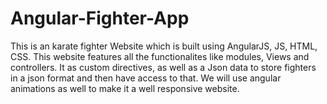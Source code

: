 # Angular-Fighter-App

This is an karate fighter Website which is built using AngularJS, JS, HTML, CSS. This website features all the functionalites like modules, Views and controllers. It as custom directives, as well as a Json data to store fighters in a json format and then have access to that. We will use angular animations as well to make it a well responsive website.
